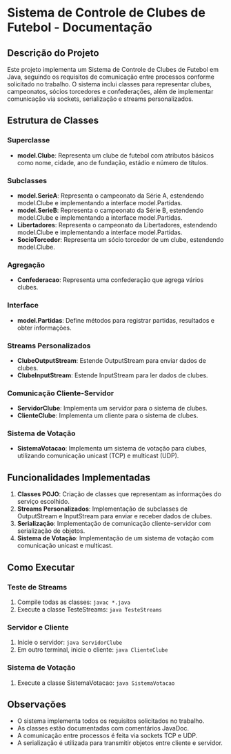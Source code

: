 # Sistema de Controle de Clubes de Futebol - Documentação

## Descrição do Projeto
Este projeto implementa um Sistema de Controle de Clubes de Futebol em Java, seguindo os requisitos de comunicação entre processos conforme solicitado no trabalho. O sistema inclui classes para representar clubes, campeonatos, sócios torcedores e confederações, além de implementar comunicação via sockets, serialização e streams personalizados.

## Estrutura de Classes

### Superclasse
- **model.Clube**: Representa um clube de futebol com atributos básicos como nome, cidade, ano de fundação, estádio e número de títulos.

### Subclasses
- **model.SerieA**: Representa o campeonato da Série A, estendendo model.Clube e implementando a interface model.Partidas.
- **model.SerieB**: Representa o campeonato da Série B, estendendo model.Clube e implementando a interface model.Partidas.
- **Libertadores**: Representa o campeonato da Libertadores, estendendo model.Clube e implementando a interface model.Partidas.
- **SocioTorcedor**: Representa um sócio torcedor de um clube, estendendo model.Clube.

### Agregação
- **Confederacao**: Representa uma confederação que agrega vários clubes.

### Interface
- **model.Partidas**: Define métodos para registrar partidas, resultados e obter informações.

### Streams Personalizados
- **ClubeOutputStream**: Estende OutputStream para enviar dados de clubes.
- **ClubeInputStream**: Estende InputStream para ler dados de clubes.

### Comunicação Cliente-Servidor
- **ServidorClube**: Implementa um servidor para o sistema de clubes.
- **ClienteClube**: Implementa um cliente para o sistema de clubes.

### Sistema de Votação
- **SistemaVotacao**: Implementa um sistema de votação para clubes, utilizando comunicação unicast (TCP) e multicast (UDP).

## Funcionalidades Implementadas

1. **Classes POJO**: Criação de classes que representam as informações do serviço escolhido.
2. **Streams Personalizados**: Implementação de subclasses de OutputStream e InputStream para enviar e receber dados de clubes.
3. **Serialização**: Implementação de comunicação cliente-servidor com serialização de objetos.
4. **Sistema de Votação**: Implementação de um sistema de votação com comunicação unicast e multicast.

## Como Executar

### Teste de Streams
1. Compile todas as classes: `javac *.java`
2. Execute a classe TesteStreams: `java TesteStreams`

### Servidor e Cliente
1. Inicie o servidor: `java ServidorClube`
2. Em outro terminal, inicie o cliente: `java ClienteClube`

### Sistema de Votação
1. Execute a classe SistemaVotacao: `java SistemaVotacao`

## Observações
- O sistema implementa todos os requisitos solicitados no trabalho.
- As classes estão documentadas com comentários JavaDoc.
- A comunicação entre processos é feita via sockets TCP e UDP.
- A serialização é utilizada para transmitir objetos entre cliente e servidor.
